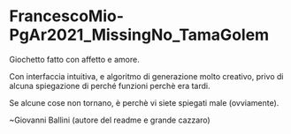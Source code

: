 # FrancescoMio-PgAr2021_MissingNo_TamaGolem

Giochetto fatto con affetto e amore.

Con interfaccia intuitiva, e algoritmo di generazione molto creativo, privo di alcuna spiegazione di perché funzioni perchè era tardi.

Se alcune cose non tornano, è perchè vi siete spiegati male (ovviamente).
  
~Giovanni Ballini (autore del readme e grande cazzaro)
